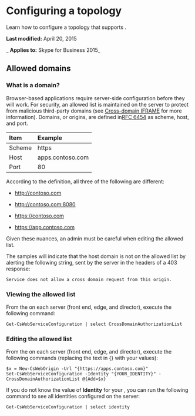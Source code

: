 
# Configuring a topology
Learn how to configure a topology that supports .

 **Last modified:** April 20, 2015

 _ **Applies to:** Skype for Business 2015_

## Allowed domains


### What is a domain?

Browser-based applications require server-side configuration before they will work. For security, an allowed list is maintained on the server to protect from malicious third-party domains (see [Cross-domain IFRAME](Cross_domainIFRAME.md) for more information). Domains, or origins, are defined in[RFC 6454](http://tools.ietf.org/html/rfc6454) as scheme, host, and port.



|**Item**|**Example**|
|:-----|:-----|
|Scheme|https|
|Host|apps.contoso.com|
|Port|80|
According to the definition, all three of the following are different:


- http://contoso.com
    
- http://contoso.com:8080
    
- https://contoso.com
    
- https://app.contoso.com
    
Given these nuances, an admin must be careful when editing the allowed list.

The samples will indicate that the host domain is not on the allowed list by alerting the following string, sent by the server in the headers of a 403 response:




```
Service does not allow a cross domain request from this origin.
```


### Viewing the allowed list

From the on each server (front end, edge, and director), execute the following command:


```
Get-CsWebServiceConfiguration | select CrossDomainAuthorizationList
```


### Editing the allowed list

From the on each server (front end, edge, and director), execute the following commands (replacing the text in {} with your values):


```
$x = New-CsWebOrigin -Url "{https://apps.contoso.com}"
Set-CsWebServiceConfiguration -Identity "{YOUR_IDENTITY}" -CrossDomainAuthorizationList @{Add=$x}

```

If you do not know the value of  **Identity** for your , you can run the following command to see all identities configured on the server:




```
Get-CsWebServiceConfiguration | select identity

```

